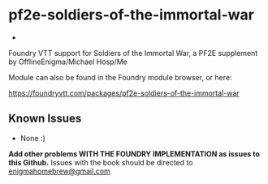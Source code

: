 # pf2e-soldiers-of-the-immortal-war
-
Foundry VTT support for Soldiers of the Immortal War, a PF2E supplement by OfflineEnigma/Michael Hosp/Me

Module can also be found in the Foundry module browser, or here:

https://foundryvtt.com/packages/pf2e-soldiers-of-the-immortal-war

Known Issues
- 
* None :)

**Add other problems WITH THE FOUNDRY IMPLEMENTATION as issues to this Github.**
Issues with the book should be directed to enigmahomebrew@gmail.com
